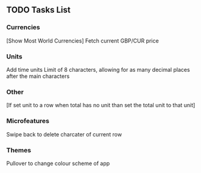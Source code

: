 ## TODO Tasks List

### Currencies
[Show Most World Currencies]
Fetch current GBP/CUR price

### Units
Add time units
Limit of 8 characters, allowing for as many decimal places after the main characters

### Other
[If set unit to a row when total has no unit than set the total unit to that unit]

### Microfeatures
Swipe back to delete charcater of current row

### Themes
Pullover to change colour scheme of app

